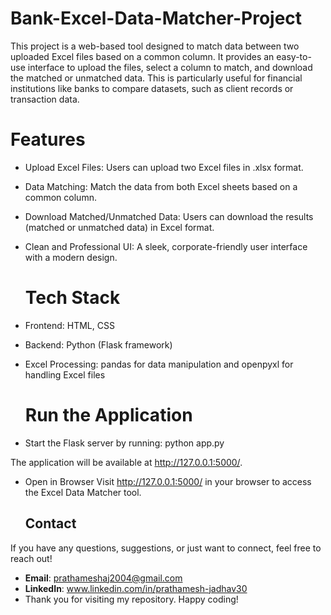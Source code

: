 # Bank-Excel-Data-Matcher-Project
This project is a web-based tool designed to match data between two uploaded Excel files based on a common column. It provides an easy-to-use interface to upload the files, select a column to match, and download the matched or unmatched data. This is particularly useful for financial institutions like banks to compare datasets, such as client records or transaction data.

# Features
- Upload Excel Files: Users can upload two Excel files in .xlsx format.
- Data Matching: Match the data from both Excel sheets based on a common column.
- Download Matched/Unmatched Data: Users can download the results (matched or unmatched data) in Excel format.
- Clean and Professional UI: A sleek, corporate-friendly user interface with a modern design.

  # Tech Stack
- Frontend: HTML, CSS
- Backend: Python (Flask framework)
- Excel Processing: pandas for data manipulation and openpyxl for handling Excel files
  # Run the Application
- Start the Flask server by running:
        python app.py

The application will be available at http://127.0.0.1:5000/.

- Open in Browser
Visit http://127.0.0.1:5000/ in your browser to access the Excel Data Matcher tool.

  ## Contact

If you have any questions, suggestions, or just want to connect, feel free to reach out!

- **Email**: prathameshaj2004@gmail.com
- **LinkedIn**: www.linkedin.com/in/prathamesh-jadhav30
- Thank you for visiting my repository. Happy coding!
